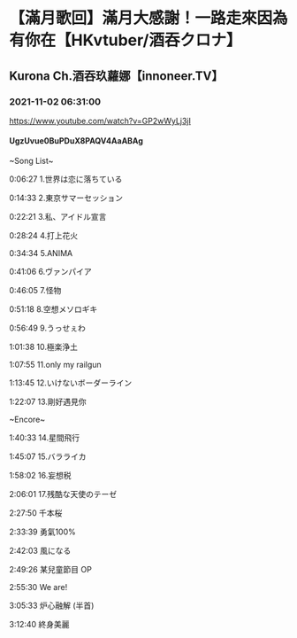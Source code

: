 # 【滿月歌回】滿月大感謝！一路走來因為有你在【HKvtuber/酒吞クロナ】

## Kurona Ch.酒吞玖蘿娜【innoneer.TV】

### 2021-11-02 06:31:00

https://www.youtube.com/watch?v=GP2wWyLj3jI

#### UgzUvue0BuPDuX8PAQV4AaABAg

~Song List~

0:06:27 1.世界は恋に落ちている

0:14:33 2.東京サマーセッション

0:22:21 3.私、アイドル宣言

0:28:24 4.打上花火

0:34:34 5.ANIMA

0:41:06 6.ヴァンパイア

0:46:05 7.怪物

0:51:18 8.空想メソロギキ

0:56:49 9.うっせぇわ

1:01:38 10.極楽浄土

1:07:55 11.only my railgun

1:13:45 12.いけないボーダーライン

1:22:07 13.剛好遇見你



~Encore~

1:40:33 14.星間飛行

1:45:07 15.バラライカ

1:58:02 16.妄想税

2:06:01 17.残酷な天使のテーゼ

2:27:50 千本桜

2:33:39 勇氣100%

2:42:03 風になる

2:49:26 某兒童節目 OP

2:55:30 We are!

3:05:33 炉心融解 (半首)

3:12:40 終身美麗

